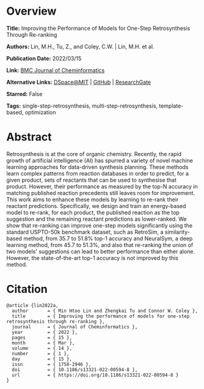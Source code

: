 # Overview
**Title:**
Improving the Performance of Models for One-Step Retrosynthesis Through Re-ranking

**Authors:**
Lin, M.H., Tu, Z., and Coley, C.W. |
Lin, M.H. et al.

**Publication Date:**
2022/03/15

**Link:**
[BMC Journal of Cheminformatics](https://jcheminf.biomedcentral.com/articles/10.1186/s13321-022-00594-8)

**Alternative Links:**
[DSpace@MIT](https://dspace.mit.edu/handle/1721.1/141316) |
[GitHub](https://github.com/coleygroup/rxn-ebm) |
[ResearchGate](https://www.researchgate.net/publication/359248622_Improving_the_performance_of_models_for_one-step_retrosynthesis_through_re-ranking)

**Starred:**
False

**Tags:**
single-step-retrosynthesis, multi-step-retrosynthesis, template-based, optimization


# Abstract
Retrosynthesis is at the core of organic chemistry.
Recently, the rapid growth of artificial intelligence (AI) has spurred a variety of novel machine learning approaches for data-driven synthesis planning.
These methods learn complex patterns from reaction databases in order to predict, for a given product, sets of reactants that can be used to synthesise that product.
However, their performance as measured by the top-N accuracy in matching published reaction precedents still leaves room for improvement.
This work aims to enhance these models by learning to re-rank their reactant predictions.
Specifically, we design and train an energy-based model to re-rank, for each product, the published reaction as the top suggestion and the remaining reactant predictions as lower-ranked.
We show that re-ranking can improve one-step models significantly using the standard USPTO-50k benchmark dataset, such as RetroSim, a similarity-based method, from 35.7 to 51.8% top-1 accuracy and NeuralSym, a deep learning method, from 45.7 to 51.3%, and also that re-ranking the union of two models' suggestions can lead to better performance than either alone.
However, the state-of-the-art top-1 accuracy is not improved by this method.


# Citation
```
@article {lin2022a,
  author       = { Min Htoo Lin and Zhengkai Tu and Connor W. Coley },
  title        = { Improving the performance of models for one-step retrosynthesis through re-ranking },
  journal      = { Journal of Cheminformatics },
  year         = { 2022 },
  pages        = { 15 },
  month        = { Mar },
  volume       = { 14 },
  number       = { 1 },
  day          = { 15 },
  issn         = { 1758-2946 },
  doi          = { 10.1186/s13321-022-00594-8 },
  url          = { https://doi.org/10.1186/s13321-022-00594-8 }
}
```
